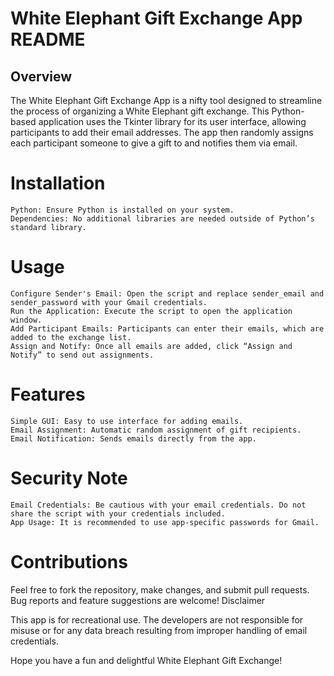 # White Elephant Gift Exchange App README
## Overview

The White Elephant Gift Exchange App is a nifty tool designed to streamline the process of organizing a White Elephant gift exchange. This Python-based application uses the Tkinter library for its user interface, allowing participants to add their email addresses. The app then randomly assigns each participant someone to give a gift to and notifies them via email.
# Installation

    Python: Ensure Python is installed on your system.
    Dependencies: No additional libraries are needed outside of Python’s standard library.

# Usage

    Configure Sender's Email: Open the script and replace sender_email and sender_password with your Gmail credentials.
    Run the Application: Execute the script to open the application window.
    Add Participant Emails: Participants can enter their emails, which are added to the exchange list.
    Assign and Notify: Once all emails are added, click “Assign and Notify” to send out assignments.

# Features

    Simple GUI: Easy to use interface for adding emails.
    Email Assignment: Automatic random assignment of gift recipients.
    Email Notification: Sends emails directly from the app.

# Security Note

    Email Credentials: Be cautious with your email credentials. Do not share the script with your credentials included.
    App Usage: It is recommended to use app-specific passwords for Gmail.

# Contributions

Feel free to fork the repository, make changes, and submit pull requests. Bug reports and feature suggestions are welcome!
Disclaimer

This app is for recreational use. The developers are not responsible for misuse or for any data breach resulting from improper handling of email credentials.

Hope you have a fun and delightful White Elephant Gift Exchange!
